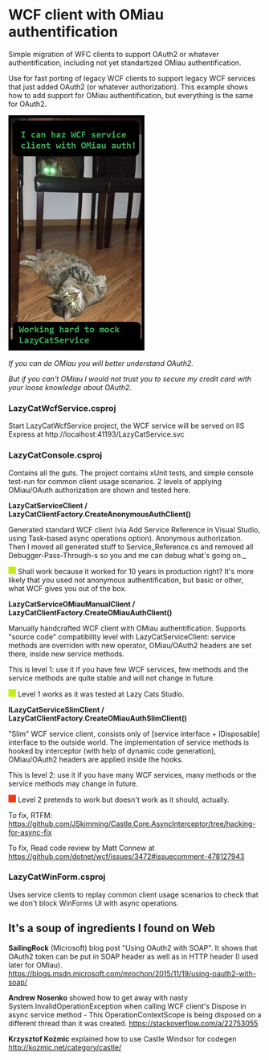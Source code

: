 # WCF client with OMiau authentification
Simple migration of WFC clients to support OAuth2 or whatever authentification,
including not yet standartized OMiau authentification.

Use for fast porting of legacy WCF clients to support legacy WCF services that just
added OAuth2 (or whatever authorization).
This example shows how to add support for OMiau authentification, but everything is
the same for OAuth2.

![In Lazy Cats Studio office](./AssEtc-s/WcfOMiau.jpg)

_If you can do OMiau you will better understand OAuth2._

_But if you can't OMiau I would not trust you to secure my credit card with your loose knowledge about OAuth2._

### LazyCatWcfService.csproj
Start LazyCatWcfService project, the WCF service will be served on IIS Express at
http://localhost:41193/LazyCatService.svc

### LazyCatConsole.csproj
Contains all the guts.
The project contains xUnit tests, and simple console test-run for common client usage scenarios.
2 levels of applying OMiau/OAuth authorization are shown and tested here.

__LazyCatServiceClient / LazyCatClientFactory.CreateAnonymousAuthClient()__

Generated standard WCF client (via Add Service Reference in Visual Studio,
using Task-based async operations option). Anonymous authorization.
Then I moved all generated stuff to Service_Reference.cs and removed all
Debugger-Pass-Through-s so you and me can debug what's going on._

![](./AssEtc-s/green-box.png) Shall work because it worked for 10 years in production right?
It's more likely that you used not anonymous authentification, but basic or other,
what WCF gives you out of the box.

__LazyCatServiceOMiauManualClient / LazyCatClientFactory.CreateOMiauAuthClient()__

Manually handcrafted WCF client with OMiau authentification. Supports "source code" 
compatibility level with LazyCatServiceClient: service methods are overriden
with new operator, OMiau/OAuth2 headers are set there, inside new service methods.

This is level 1: use it if you have few WCF services, few methods and the service
methods are quite stable and will not change in future.

![](./AssEtc-s/green-box.png) Level 1 works as it was tested at Lazy Cats Studio.

__ILazyCatServiceSlimClient / LazyCatClientFactory.CreateOMiauAuthSlimClient()__

"Slim" WCF service client, consists only of [service interface + IDisposable] interface to
the outside world. The implementation of service methods is hooked by interceptor
(with help of dynamic code generation), OMiau/OAuth2 headers are applied inside the hooks.

This is level 2: use it if you have many WCF services, many methods or the service methods
may change in future.

![](./AssEtc-s/red-box.png) Level 2 pretends to work but doesn't work as it should, actually.

To fix, RTFM: https://github.com/JSkimming/Castle.Core.AsyncInterceptor/tree/hacking-for-async-fix

To fix, Read code review by Matt Connew at https://github.com/dotnet/wcf/issues/3472#issuecomment-478127943

### LazyCatWinForm.csproj
Uses service clients to replay common client usage scenarios to check that
we don't block WinForms UI with async operations.

## It's a soup of ingredients I found on Web

__SailingRock__ (Microsoft) blog post "Using OAuth2 with SOAP". It shows that OAuth2 token can be put
in SOAP header as well as in HTTP header (I used later for OMiau).
https://blogs.msdn.microsoft.com/mrochon/2015/11/19/using-oauth2-with-soap/

__Andrew Nosenko__ showed how to get away with nasty System.InvalidOperationException when calling WCF client's
Dispose in async service method - This OperationContextScope is being disposed on a different thread than it was created.
https://stackoverflow.com/a/22753055

__Krzysztof Koźmic__ explained how to use Castle Windsor for codegen
http://kozmic.net/category/castle/
